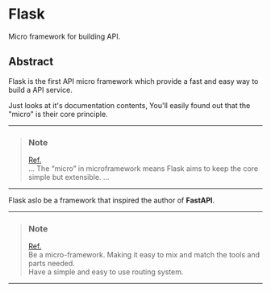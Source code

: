 # Flask

Micro framework for building API.

## Abstract

Flask is the first API micro framework which provide a fast and easy way to build a API service.

Just looks at it's documentation contents, You'll easily found out that the "micro" is their core principle.

---
> ### Note
> [Ref.](https://flask.palletsprojects.com/en/2.0.x/foreword/#what-does-micro-mean)   
>  ... The “micro” in microframework means Flask aims to keep the core simple but extensible.  ...
---

Flask aslo be a framework that inspired the author of **FastAPI**.

---
> ### Note
> [Ref.](https://fastapi.tiangolo.com/alternatives/#flask)   
> Be a micro-framework. Making it easy to mix and match the tools and parts needed.   
> Have a simple and easy to use routing system.
---


